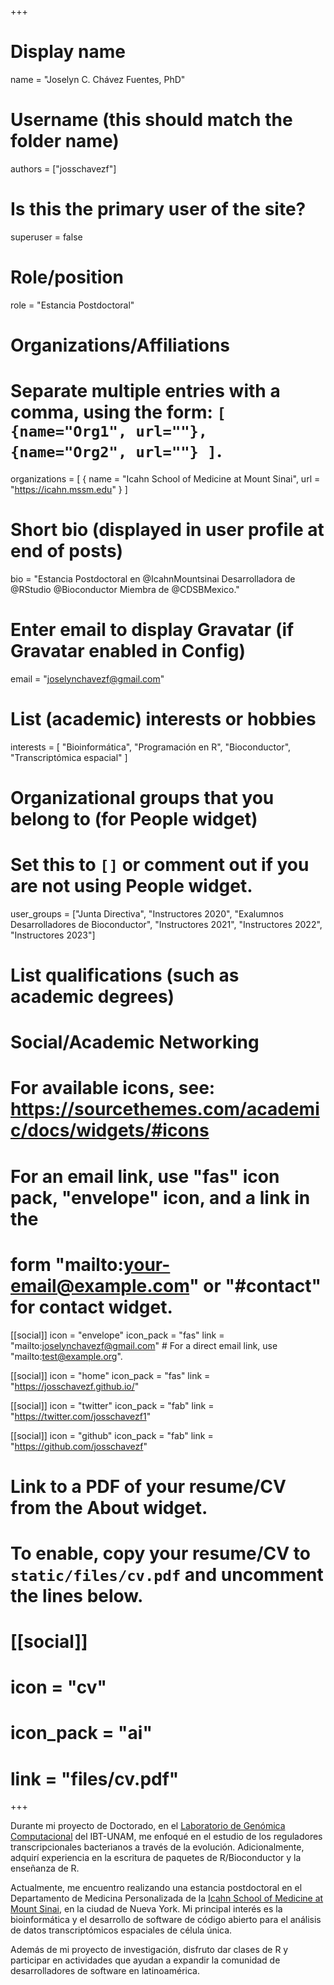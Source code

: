 +++
# Display name
name = "Joselyn C. Chávez Fuentes, PhD"

# Username (this should match the folder name)
authors = ["josschavezf"]

# Is this the primary user of the site?
superuser = false

# Role/position
role = "Estancia Postdoctoral"

# Organizations/Affiliations
#   Separate multiple entries with a comma, using the form: `[ {name="Org1", url=""}, {name="Org2", url=""} ]`.
organizations = [ { name = "Icahn School of Medicine at Mount Sinai", url = "https://icahn.mssm.edu" } ]

# Short bio (displayed in user profile at end of posts)
bio = "Estancia Postdoctoral en @IcahnMountsinai Desarrolladora de @RStudio @Bioconductor Miembra de @CDSBMexico."

# Enter email to display Gravatar (if Gravatar enabled in Config)
email = "joselynchavezf@gmail.com"

# List (academic) interests or hobbies
interests = [
  "Bioinformática",
  "Programación en R",
  "Bioconductor",
  "Transcriptómica espacial"
]

# Organizational groups that you belong to (for People widget)
#   Set this to `[]` or comment out if you are not using People widget.
user_groups = ["Junta Directiva", "Instructores 2020", "Exalumnos Desarrolladores de Bioconductor", "Instructores 2021", "Instructores 2022", "Instructores 2023"]

# List qualifications (such as academic degrees)

# Social/Academic Networking
# For available icons, see: https://sourcethemes.com/academic/docs/widgets/#icons
#   For an email link, use "fas" icon pack, "envelope" icon, and a link in the
#   form "mailto:your-email@example.com" or "#contact" for contact widget.

[[social]]
  icon = "envelope"
  icon_pack = "fas"
  link = "mailto:joselynchavezf@gmail.com"  # For a direct email link, use "mailto:test@example.org".

[[social]]
  icon = "home"
  icon_pack = "fas"
  link = "https://josschavezf.github.io/"

[[social]]
  icon = "twitter"
  icon_pack = "fab"
  link = "https://twitter.com/josschavezf1"

[[social]]
  icon = "github"
  icon_pack = "fab"
  link = "https://github.com/josschavezf"

# Link to a PDF of your resume/CV from the About widget.
# To enable, copy your resume/CV to `static/files/cv.pdf` and uncomment the lines below.
# [[social]]
#   icon = "cv"
#   icon_pack = "ai"
#   link = "files/cv.pdf"

+++

Durante mi proyecto de Doctorado, en el [Laboratorio de Genómica Computacional](https://biocomputo2.ibt.unam.mx) del IBT-UNAM, me enfoqué en el estudio de los reguladores transcripcionales bacterianos a través de la evolución. Adicionalmente, adquirí experiencia en la escritura de paquetes de R/Bioconductor y la enseñanza de R.

Actualmente, me encuentro realizando una estancia postdoctoral en el Departamento de Medicina Personalizada de la [Icahn School of Medicine at Mount Sinai](https://icahn.mssm.edu), en la ciudad de Nueva York. Mi principal interés es la bioinformática y el desarrollo de software de código abierto para el análisis de datos transcriptómicos espaciales de célula única. 

Además de mi proyecto de investigación, disfruto dar clases de R y participar en actividades que ayudan a expandir la comunidad de desarrolladores de software en latinoamérica.



